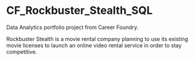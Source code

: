 # CF_Rockbuster_Stealth_SQL
Data Analytics portfolio project from Career Foundry.

Rockbuster Stealth is a movie rental company planning to use its existing movie licenses to launch an online video rental service in order to stay competitive. 
